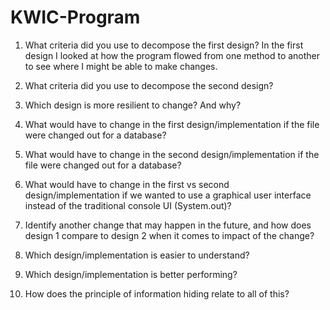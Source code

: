 # KWIC-Program

1. What criteria did you use to decompose the first design? 
   In the first design I looked at how the program flowed from one method to another to see where I might be able to make changes.
2. What criteria did you use to decompose the second design?
   
3. Which design is more resilient to change? And why?
4. What would have to change in the first design/implementation if the file were changed out for a database?
5. What would have to change in the second design/implementation if the file were changed out for a database?
6. What would have to change in the first vs second design/implementation if we wanted to use a graphical user interface instead of the traditional console UI (System.out)?
7. Identify another change that may happen in the future, and how does design 1 compare to design 2 when it comes to impact of the change?
8. Which design/implementation is easier to understand?
9. Which design/implementation is better performing?
10. How does the principle of information hiding relate to all of this?
